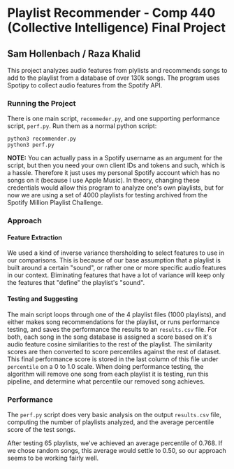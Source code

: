 # Playlist Recommender - Comp 440 (Collective Intelligence) Final Project
## Sam Hollenbach / Raza Khalid

This project analyzes audio features from plylists and recommends songs to add to the playlist from a database of over 130k songs.
The program uses Spotipy to collect audio features from the Spotify API.

### Running the Project

There is one main script, `recommeder.py`, and one supporting performance script, `perf.py`. Run them as a normal python script:
```
python3 recommender.py
python3 perf.py
```

**NOTE:** You can actually pass in a Spotify username as an argument for the script, 
but then you need your own client IDs and tokens and such, which is a hassle.
Therefore it just uses my personal Spotify account which has no songs on it (because I use Apple Music).
In theory, changing these credentials would allow this program to analyze one's own playlists,
but for now we are using a set of 4000 playlists for testing archived from the Spotify Million Playlist Challenge.


### Approach

#### Feature Extraction

We used a kind of inverse variance thersholding to select features to use in our comparisons. This is because of our base
assumption that a playlist is built around a certain "sound", or rather one or more specific audio features in our context.
Eliminating features that have a lot of variance will keep only the features that "define" the playlist's "sound". 

#### Testing and Suggesting

The main script loops through one of the 4 playlist files (1000 playlists), and either makes song recommendations for the playlist,
or runs performance testing, and saves the performance the results to an `results.csv` file. For both, each song in the song database
is assigned a score based on it's audio feature cosine similarities to the rest of the playlist.
The similarity scores are then converted to score percentiles against the rest of dataset.
This final performance score is stored in the last column of this file under `percentile` on a 0 to 1.0 scale.
When doing performance testing, the algorithm will remove one song from each playlist it is testing, run this pipeline,
and determine what percentile our removed song achieves. 

### Performance

The `perf.py` script does very basic analysis on the output `results.csv` file, 
computing the number of playlists analyzed, and the average percentile score of the test songs.

After testing 65 playlists, we've achieved an average percentile of 0.768.
If we chose random songs, this average would settle to 0.50, so our approach seems to be working fairly well. 

